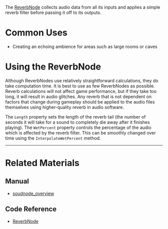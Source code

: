 The [ReverbNode](../../../../code_reference/class_reference/reverbnode.md) collects audio data from all its inputs and applies a simple reverb filter before passing it off to its outputs. 

 # Common Uses

- Creating an echoing ambience for areas such as large rooms or caves

 # Using the ReverbNode

Although ReverbNodes use relatively straightforward calculations, they do take computation time. It is best to use as few ReverbNodes as possible. Reverb calculations will not affect game performance, but if they take too long, it will result in audio glitches. Any reverb that is not dependent on factors that change during gameplay should be applied to the audio files themselves using higher-quality reverb in audio software.

The `Length` property sets the length of the reverb tail (the number of seconds it will take for a sound to completely die away after it finishes playing). The `WetPercent` property controls the percentage of the audio which is affected by the reverb filter. This can be smoothly changed over time using the `InterpolateWetPercent` method.

---
 # Related Materials
 ## Manual
- [soudnode_overview](soudnode_overview.md)

 ## Code Reference
- [ReverbNode](../../../../code_reference/class_reference/reverbnode.md) 

 